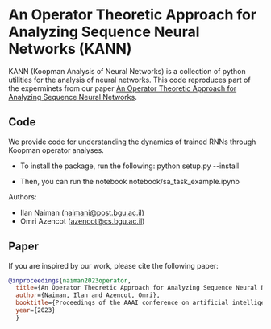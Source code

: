# An Operator Theoretic Approach for Analyzing Sequence Neural Networks (KANN)

KANN (Koopman Analysis of Neural Networks) is a collection of python utilities for the analysis of neural networks.
This code reproduces part of the experminets from our paper [An Operator Theoretic Approach for Analyzing Sequence Neural Networks](https://arxiv.org/pdf/2102.07824.pdf).

## Code

We provide code for understanding the dynamics of trained RNNs through Koopman operator analyses.

* To install the package, run the following:
python setup.py --install

* Then, you can run the notebook notebook/sa_task_example.ipynb

Authors:
* Ilan Naiman (naimani@post.bgu.ac.il)
* Omri Azencot (azencot@cs.bgu.ac.il)


## Paper

If you are inspired by our work, please cite the following paper:

```bibtex
@inproceedings{naiman2023operator,
  title={An Operator Theoretic Approach for Analyzing Sequence Neural Networks},
  author={Naiman, Ilan and Azencot, Omri},
  booktitle={Proceedings of the AAAI conference on artificial intelligence},
  year={2023}
  }
```

